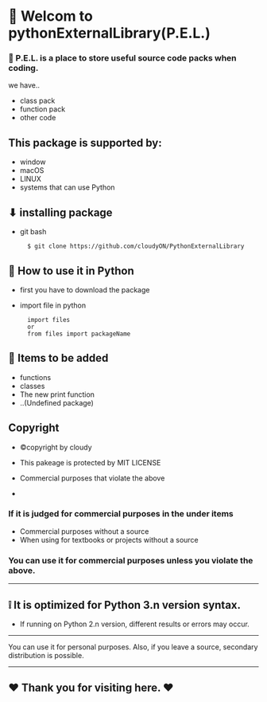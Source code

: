 # 👋 Welcom to pythonExternalLibrary(P.E.L.)

### 📣 P.E.L. is a place to store useful source code packs when coding.
we have..

* class pack
* function pack
* other code

## This package is supported by:
* window
* macOS
* LINUX
* systems that can use Python


## ⬇ installing package 


* git bash
  
  ```
    $ git clone https://github.com/cloudyON/PythonExternalLibrary 
  ```

## 🤔 How to use it in Python
* first you have to download the package

* import file in python
  
  ```
    import files
    or
    from files import packageName
  ```
  


## 📃 Items to be added
* functions
* classes
* The new print function
* ..(Undefined package)


## Copyright
* ©copyright by cloudy

* This pakeage is protected by MIT LICENSE
* Commercial purposes that violate the above
* 
### If it is judged for commercial purposes in the under items
   * Commercial purposes without a source
   * When using for textbooks or projects without a source

### You can use it for commercial purposes unless you violate the above.
-----------------------------

## ❕ It is optimized for Python 3.n version syntax.
* If running on Python 2.n version, different results or errors may occur.


-----------------------------

You can use it for personal purposes.
Also, if you leave a source, secondary distribution is possible.

---------------------------
## ❤ Thank you for visiting here. ❤

